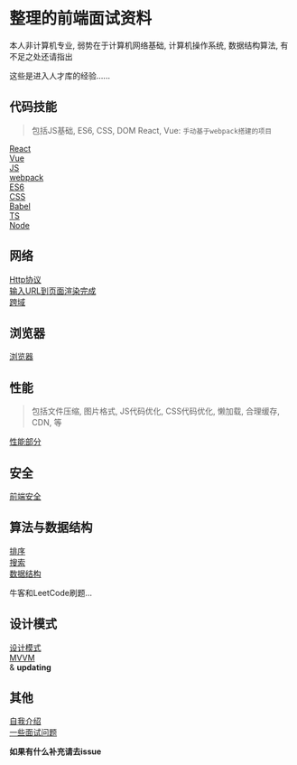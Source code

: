 # 整理的前端面试资料
本人非计算机专业, 弱势在于计算机网络基础, 计算机操作系统, 数据结构算法, 有不足之处还请指出

这些是进入人才库的经验…...

## 代码技能

> 包括JS基础, ES6, CSS, DOM
> React, Vue: `手动基于webpack搭建的项目`

[React](./Code技能/React/React.md)  
[Vue](./Code技能/Vue/Vue.md)  
[JS](./Code技能/JS.md)  
[webpack](./Code技能/webpack.md)  
[ES6](./Code技能/ES6/ES6.md)  
[CSS](./Code技能/CSS.md)  
[Babel](./Code技能/Babel/Babel.md)  
[TS](./Code技能/TypeScript/TypeScript.md)  
[Node](./Code技能/Node/NodeJS.md)  



## 网络

[Http协议](./网络部分/Http协议.md)  
[输入URL到页面渲染完成](./网络部分/输入URL回车.md)  
[跨域](./网络部分/跨域.md) 



## 浏览器

[浏览器](./浏览器部分/浏览器.md) 

## 性能

> 包括文件压缩, 图片格式, JS代码优化, CSS代码优化, 懒加载, 合理缓存, CDN, 等

[性能部分](./性能部分/性能.md)



## 安全

[前端安全](./安全部分/前端安全.md)



## 算法与数据结构

[排序](./Code技能/Algorithm/8个排序.md)  
[搜索](./Code技能/Algorithm/搜索算法.md)  
[数据结构](./Code技能/Algorithm/数据结构.md)

牛客和LeetCode刷题...



## 设计模式

[设计模式](./设计模式/设计模式.md)  
[MVVM](./设计模式/mvvm/MVVM.md)  
& **updating**

## 其他

[自我介绍](./自我介绍.md)  
[一些面试问题](./Questions.md)

**如果有什么补充请去issue**

